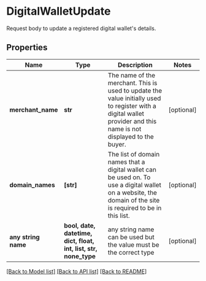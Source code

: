# DigitalWalletUpdate

Request body to update a registered digital wallet's details.

## Properties
Name | Type | Description | Notes
------------ | ------------- | ------------- | -------------
**merchant_name** | **str** | The name of the merchant. This is used to update the value initially used to register with a digital wallet provider and this name is not displayed to the buyer. | [optional] 
**domain_names** | **[str]** | The list of domain names that a digital wallet can be used on. To use a digital wallet on a website, the domain of the site is required to be in this list. | [optional] 
**any string name** | **bool, date, datetime, dict, float, int, list, str, none_type** | any string name can be used but the value must be the correct type | [optional]

[[Back to Model list]](../README.md#documentation-for-models) [[Back to API list]](../README.md#documentation-for-api-endpoints) [[Back to README]](../README.md)


